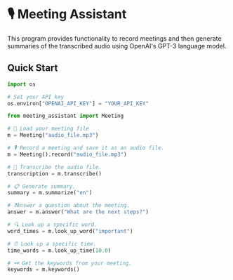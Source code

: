 # 🎙️ Meeting Assistant 

This program provides functionality to record meetings and then generate summaries of the transcribed audio using OpenAI's GPT-3 language model. 

## Quick Start
```python
import os 

# Set your API key
os.environ["OPENAI_API_KEY"] = "YOUR_API_KEY"

from meeting_assistant import Meeting

# 📁 Load your meeting file 
m = Meeting("audio_file.mp3")

# 🎙️ Record a meeting and save it as an audio file.
m = Meeting().record("audio_file.mp3")

# 📝 Transcribe the audio file.
transcription = m.transcribe()

# 📋 Generate summary.
summary = m.summarize("en")

# ❓Answer a question about the meeting.
answer = m.answer("What are the next steps?")

# 🔍 Look up a specific word.
word_times = m.look_up_word("important")

# ⏰ Look up a specific time.
time_words = m.look_up_time(10.0)

# 🗝️ Get the keywords from your meeting.
keywords = m.keywords()
```
